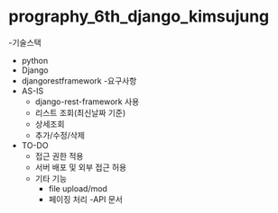 # prography_6th_django_kimsujung
-기술스택
 - python
 - Django
 - djangorestframework
-요구사항
  - AS-IS 
    - django-rest-framework 사용
    - 리스트 조회(최신날짜 기준)
    - 상세조회
    - 추가/수정/삭제
  - TO-DO
    - 접근 권한 적용
    - 서버 배포 및 외부 접근 허용
    - 기타 기능
      - file upload/mod
      - 페이징 처리
-API 문서

